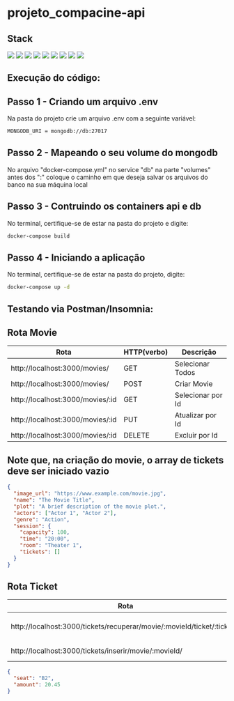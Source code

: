 # projeto_compacine-api

## Stack

<div align="left">
<img src="https://img.shields.io/badge/Node.js-339933.svg?style=for-the-badge&logo=nodedotjs&logoColor=white" />
<img src="https://img.shields.io/badge/MongoDB-47A248.svg?style=for-the-badge&logo=MongoDB&logoColor=white" />
<img src="https://img.shields.io/badge/Docker-2496ED.svg?style=for-the-badge&logo=Docker&logoColor=white" />
<img src="https://img.shields.io/badge/Postman-FF6C37.svg?style=for-the-badge&logo=Postman&logoColor=white" />
<img src="https://img.shields.io/badge/Express-000000.svg?style=for-the-badge&logo=Express&logoColor=white" />
<img src="https://img.shields.io/badge/JavaScript-F7DF1E.svg?style=for-the-badge&logo=JavaScript&logoColor=black" />
<img src="https://img.shields.io/badge/Mongoose-880000.svg?style=for-the-badge&logo=Mongoose&logoColor=white" />
<img src="https://img.shields.io/badge/Prettier-F7B93E.svg?style=for-the-badge&logo=Prettier&logoColor=black" />
<img src="https://img.shields.io/badge/EditorConfig-FEFEFE.svg?style=for-the-badge&logo=EditorConfig&logoColor=black" />
</div>

## Execução do código:

## Passo 1 - Criando um arquivo .env

Na pasta do projeto crie um arquivo .env com a seguinte variável:

```bash
MONGODB_URI = mongodb://db:27017
```

## Passo 2 - Mapeando o seu volume do mongodb

No arquivo "docker-compose.yml" no service "db" na parte "volumes"
antes dos ":" coloque o caminho em que deseja salvar os arquivos do banco na sua máquina local

## Passo 3 - Contruindo os containers api e db

No terminal, certifique-se de estar na pasta do projeto e digite:

```bash
docker-compose build
```

## Passo 4 - Iniciando a aplicação

No terminal, certifique-se de estar na pasta do projeto, digite:

```bash
docker-compose up -d
```

## Testando via Postman/Insomnia:

## Rota Movie

| Rota                             | HTTP(verbo) | Descrição         |
| -------------------------------- | ----------- | ----------------- |
| http://localhost:3000/movies/    | GET         | Selecionar Todos  |
| http://localhost:3000/movies/    | POST        | Criar Movie       |
| http://localhost:3000/movies/:id | GET         | Selecionar por Id |
| http://localhost:3000/movies/:id | PUT         | Atualizar por Id  |
| http://localhost:3000/movies/:id | DELETE      | Excluir por Id    |

## Note que, na criação do movie, o array de tickets deve ser iniciado vazio

```json
{
  "image_url": "https://www.example.com/movie.jpg",
  "name": "The Movie Title",
  "plot": "A brief description of the movie plot.",
  "actors": ["Actor 1", "Actor 2"],
  "genre": "Action",
  "session": {
    "capacity": 100,
    "time": "20:00",
    "room": "Theater 1",
    "tickets": []
  }
}
```

## Rota Ticket

| Rota                                                                    | HTTP(verbo) | Descrição                |
| ----------------------------------------------------------------------- | ----------- | ------------------------ |
| http://localhost:3000/tickets/recuperar/movie/:movieId/ticket/:ticketId | GET         | Selecionar Ticket por id |
| http://localhost:3000/tickets/inserir/movie/:movieId/                   | POST        | Criar Movie              |

```json
{
  "seat": "B2",
  "amount": 20.45
}
```
